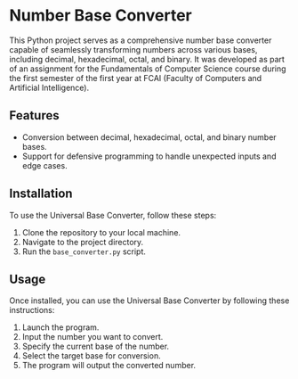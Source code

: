 # Number Base Converter

This Python project serves as a comprehensive number base converter capable of seamlessly transforming numbers across various bases, including decimal, hexadecimal, octal, and binary. It was developed as part of an assignment for the Fundamentals of Computer Science course during the first semester of the first year at FCAI (Faculty of Computers and Artificial Intelligence).

## Features

- Conversion between decimal, hexadecimal, octal, and binary number bases.
- Support for defensive programming to handle unexpected inputs and edge cases.

## Installation

To use the Universal Base Converter, follow these steps:

1. Clone the repository to your local machine.
2. Navigate to the project directory.
3. Run the `base_converter.py` script.

## Usage

Once installed, you can use the Universal Base Converter by following these instructions:

1. Launch the program.
2. Input the number you want to convert.
3. Specify the current base of the number.
4. Select the target base for conversion.
5. The program will output the converted number.

